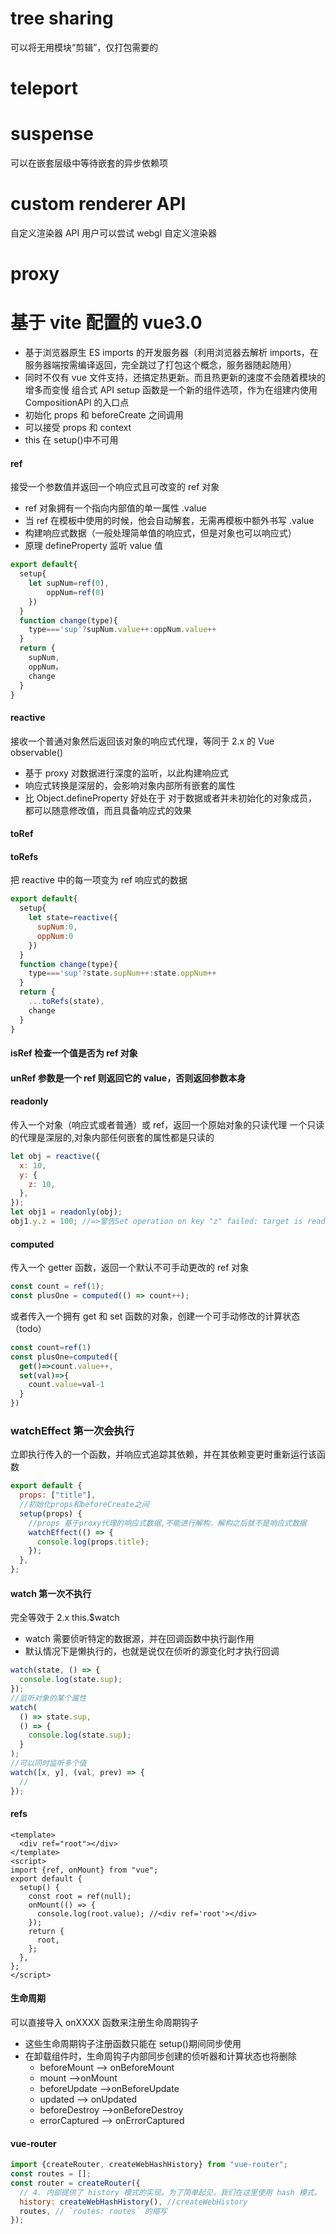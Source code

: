 # tree sharing

可以将无用模块“剪辑”，仅打包需要的

# teleport

# suspense

可以在嵌套层级中等待嵌套的异步依赖项

# custom renderer API

自定义渲染器 API
用户可以尝试 webgl 自定义渲染器

# proxy

# 基于 vite 配置的 vue3.0

- 基于浏览器原生 ES imports 的开发服务器（利用浏览器去解析 imports，在服务器端按需编译返回，完全跳过了打包这个概念，服务器随起随用）
- 同时不仅有 vue 文件支持，还搞定热更新。而且热更新的速度不会随着模块的增多而变慢
  组合式 API
  setup 函数是一个新的组件选项，作为在组建内使用 CompositionAPI 的入口点
- 初始化 props 和 beforeCreate 之间调用
- 可以接受 props 和 context
- this 在 setup()中不可用

#### ref

接受一个参数值并返回一个响应式且可改变的 ref 对象

- ref 对象拥有一个指向内部值的单一属性 .value
- 当 ref 在模板中使用的时候，他会自动解套，无需再模板中额外书写 .value
- 构建响应式数据（一般处理简单值的响应式，但是对象也可以响应式）
- 原理 defineProperty 监听 value 值

```js
export default{
  setup{
    let supNum=ref(0),
        oppNum=ref(0)
    })
  }
  function change(type){
    type==='sup'?supNum.value++:oppNum.value++
  }
  return {
    supNum,
    oppNum，
    change
  }
}
```

#### reactive

接收一个普通对象然后返回该对象的响应式代理，等同于 2.x 的 Vue observable()

- 基于 proxy 对数据进行深度的监听，以此构建响应式
- 响应式转换是深层的，会影响对象内部所有嵌套的属性
- 比 Object.defineProperty 好处在于 对于数据或者并未初始化的对象成员，都可以随意修改值，而且具备响应式的效果

#### toRef

#### toRefs

把 reactive 中的每一项变为 ref 响应式的数据

```js
export default{
  setup{
    let state=reactive({
      supNum:0,
      oppNum:0
    })
  }
  function change(type){
    type==='sup'?state.supNum++:state.oppNum++
  }
  return {
    ...toRefs(state),
    change
  }
}
```

#### isRef 检查一个值是否为 ref 对象

#### unRef 参数是一个 ref 则返回它的 value，否则返回参数本身

#### readonly

传入一个对象（响应式或者普通）或 ref，返回一个原始对象的只读代理
一个只读的代理是深层的,对象内部任何嵌套的属性都是只读的

```js
let obj = reactive({
  x: 10,
  y: {
    z: 10,
  },
});
let obj1 = readonly(obj);
obj1.y.z = 100; //=>警告Set operation on key "z" failed: target is readonly.
```

#### computed

传入一个 getter 函数，返回一个默认不可手动更改的 ref 对象

```js
const count = ref(1);
const plusOne = computed(() => count++);
```

或者传入一个拥有 get 和 set 函数的对象，创建一个可手动修改的计算状态（todo）

```js
const count=ref(1)
const plusOne=computed({
  get()=>count.value++,
  set(val)=>{
    count.value=val-1
  }
})
```

### watchEffect 第一次会执行

立即执行传入的一个函数，并响应式追踪其依赖，并在其依赖变更时重新运行该函数

```js
export default {
  props: ["title"],
  //初始化props和beforeCreate之间
  setup(props) {
    //props 基于proxy代理的响应式数据,不能进行解构，解构之后就不是响应式数据
    watchEffect(() => {
      console.log(props.title);
    });
  },
};
```

#### watch 第一次不执行

完全等效于 2.x this.$watch

- watch 需要侦听特定的数据源，并在回调函数中执行副作用
- 默认情况下是懒执行的，也就是说仅在侦听的源变化时才执行回调

```js
watch(state, () => {
  console.log(state.sup);
});
//监听对象的某个属性
watch(
  () => state.sup,
  () => {
    console.log(state.sup);
  }
);
//可以同时监听多个值
watch([x, y], (val, prev) => {
  //
});
```

#### refs

```vue
<template>
  <div ref="root"></div>
</template>
<script>
import {ref, onMount} from "vue";
export default {
  setup() {
    const root = ref(null);
    onMount(() => {
      console.log(root.value); //<div ref='root'></div>
    });
    return {
      root,
    };
  },
};
</script>
```

#### 生命周期

可以直接导入 onXXXX 函数来注册生命周期钩子

- 这些生命周期钩子注册函数只能在 setup()期间同步使用
- 在卸载组件时，生命周钩子内部同步创建的侦听器和计算状态也将删除
  - beforeMount --> onBeforeMount
  - mount -->onMount
  - beforeUpdate -->onBeforeUpdate
  - updated --> onUpdated
  - beforeDestroy -->onBeforeDestroy
  - errorCaptured --> onErrorCaptured

#### vue-router

```js
import {createRouter, createWebHashHistory} from "vue-router";
const routes = [];
const router = createRouter({
  // 4. 内部提供了 history 模式的实现。为了简单起见，我们在这里使用 hash 模式。
  history: createWebHashHistory(), //createWebHistory
  routes, // `routes: routes` 的缩写
});
```
